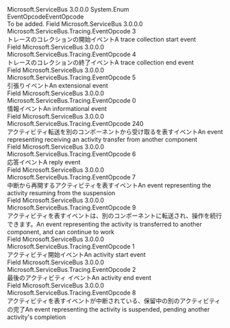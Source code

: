 <Type Name="EventOpcode" FullName="Microsoft.ServiceBus.Tracing.EventOpcode">
  <TypeSignature Language="C#" Value="public enum EventOpcode" />
  <TypeSignature Language="ILAsm" Value=".class public auto ansi sealed EventOpcode extends System.Enum" />
  <TypeSignature Language="DocId" Value="T:Microsoft.ServiceBus.Tracing.EventOpcode" />
  <TypeSignature Language="VB.NET" Value="Public Enum EventOpcode" />
  <TypeSignature Language="F#" Value="type EventOpcode = " />
  <AssemblyInfo>
    <AssemblyName>Microsoft.ServiceBus</AssemblyName>
    <AssemblyVersion>3.0.0.0</AssemblyVersion>
  </AssemblyInfo>
  <Base>
    <BaseTypeName>System.Enum</BaseTypeName>
  </Base>
  <Docs>
    <summary>
            <span data-ttu-id="1e872-101">EventOpcode</span><span class="sxs-lookup"><span data-stu-id="1e872-101">EventOpcode</span></span>
            </summary>
    <remarks>To be added.</remarks>
  </Docs>
  <Members>
    <Member MemberName="DataCollectionStart">
      <MemberSignature Language="C#" Value="DataCollectionStart" />
      <MemberSignature Language="ILAsm" Value=".field public static literal valuetype Microsoft.ServiceBus.Tracing.EventOpcode DataCollectionStart = int32(3)" />
      <MemberSignature Language="DocId" Value="F:Microsoft.ServiceBus.Tracing.EventOpcode.DataCollectionStart" />
      <MemberSignature Language="VB.NET" Value="DataCollectionStart" />
      <MemberSignature Language="F#" Value="DataCollectionStart = 3" Usage="Microsoft.ServiceBus.Tracing.EventOpcode.DataCollectionStart" />
      <MemberType>Field</MemberType>
      <AssemblyInfo>
        <AssemblyName>Microsoft.ServiceBus</AssemblyName>
        <AssemblyVersion>3.0.0.0</AssemblyVersion>
      </AssemblyInfo>
      <ReturnValue>
        <ReturnType>Microsoft.ServiceBus.Tracing.EventOpcode</ReturnType>
      </ReturnValue>
      <MemberValue>3</MemberValue>
      <Docs>
        <summary>
            <span data-ttu-id="1e872-102">トレースのコレクションの開始イベント</span><span class="sxs-lookup"><span data-stu-id="1e872-102">A trace collection start event</span></span>
            </summary>
      </Docs>
    </Member>
    <Member MemberName="DataCollectionStop">
      <MemberSignature Language="C#" Value="DataCollectionStop" />
      <MemberSignature Language="ILAsm" Value=".field public static literal valuetype Microsoft.ServiceBus.Tracing.EventOpcode DataCollectionStop = int32(4)" />
      <MemberSignature Language="DocId" Value="F:Microsoft.ServiceBus.Tracing.EventOpcode.DataCollectionStop" />
      <MemberSignature Language="VB.NET" Value="DataCollectionStop" />
      <MemberSignature Language="F#" Value="DataCollectionStop = 4" Usage="Microsoft.ServiceBus.Tracing.EventOpcode.DataCollectionStop" />
      <MemberType>Field</MemberType>
      <AssemblyInfo>
        <AssemblyName>Microsoft.ServiceBus</AssemblyName>
        <AssemblyVersion>3.0.0.0</AssemblyVersion>
      </AssemblyInfo>
      <ReturnValue>
        <ReturnType>Microsoft.ServiceBus.Tracing.EventOpcode</ReturnType>
      </ReturnValue>
      <MemberValue>4</MemberValue>
      <Docs>
        <summary>
            <span data-ttu-id="1e872-103">トレースのコレクションの終了イベント</span><span class="sxs-lookup"><span data-stu-id="1e872-103">A trace collection end event</span></span>
            </summary>
      </Docs>
    </Member>
    <Member MemberName="Extension">
      <MemberSignature Language="C#" Value="Extension" />
      <MemberSignature Language="ILAsm" Value=".field public static literal valuetype Microsoft.ServiceBus.Tracing.EventOpcode Extension = int32(5)" />
      <MemberSignature Language="DocId" Value="F:Microsoft.ServiceBus.Tracing.EventOpcode.Extension" />
      <MemberSignature Language="VB.NET" Value="Extension" />
      <MemberSignature Language="F#" Value="Extension = 5" Usage="Microsoft.ServiceBus.Tracing.EventOpcode.Extension" />
      <MemberType>Field</MemberType>
      <AssemblyInfo>
        <AssemblyName>Microsoft.ServiceBus</AssemblyName>
        <AssemblyVersion>3.0.0.0</AssemblyVersion>
      </AssemblyInfo>
      <ReturnValue>
        <ReturnType>Microsoft.ServiceBus.Tracing.EventOpcode</ReturnType>
      </ReturnValue>
      <MemberValue>5</MemberValue>
      <Docs>
        <summary>
            <span data-ttu-id="1e872-104">引張りイベント</span><span class="sxs-lookup"><span data-stu-id="1e872-104">An extensional event</span></span>
            </summary>
      </Docs>
    </Member>
    <Member MemberName="Info">
      <MemberSignature Language="C#" Value="Info" />
      <MemberSignature Language="ILAsm" Value=".field public static literal valuetype Microsoft.ServiceBus.Tracing.EventOpcode Info = int32(0)" />
      <MemberSignature Language="DocId" Value="F:Microsoft.ServiceBus.Tracing.EventOpcode.Info" />
      <MemberSignature Language="VB.NET" Value="Info" />
      <MemberSignature Language="F#" Value="Info = 0" Usage="Microsoft.ServiceBus.Tracing.EventOpcode.Info" />
      <MemberType>Field</MemberType>
      <AssemblyInfo>
        <AssemblyName>Microsoft.ServiceBus</AssemblyName>
        <AssemblyVersion>3.0.0.0</AssemblyVersion>
      </AssemblyInfo>
      <ReturnValue>
        <ReturnType>Microsoft.ServiceBus.Tracing.EventOpcode</ReturnType>
      </ReturnValue>
      <MemberValue>0</MemberValue>
      <Docs>
        <summary>
            <span data-ttu-id="1e872-105">情報イベント</span><span class="sxs-lookup"><span data-stu-id="1e872-105">An informational event</span></span>
            </summary>
      </Docs>
    </Member>
    <Member MemberName="Receive">
      <MemberSignature Language="C#" Value="Receive" />
      <MemberSignature Language="ILAsm" Value=".field public static literal valuetype Microsoft.ServiceBus.Tracing.EventOpcode Receive = int32(240)" />
      <MemberSignature Language="DocId" Value="F:Microsoft.ServiceBus.Tracing.EventOpcode.Receive" />
      <MemberSignature Language="VB.NET" Value="Receive" />
      <MemberSignature Language="F#" Value="Receive = 240" Usage="Microsoft.ServiceBus.Tracing.EventOpcode.Receive" />
      <MemberType>Field</MemberType>
      <AssemblyInfo>
        <AssemblyName>Microsoft.ServiceBus</AssemblyName>
        <AssemblyVersion>3.0.0.0</AssemblyVersion>
      </AssemblyInfo>
      <ReturnValue>
        <ReturnType>Microsoft.ServiceBus.Tracing.EventOpcode</ReturnType>
      </ReturnValue>
      <MemberValue>240</MemberValue>
      <Docs>
        <summary>
            <span data-ttu-id="1e872-106">アクティビティ転送を別のコンポーネントから受け取るを表すイベント</span><span class="sxs-lookup"><span data-stu-id="1e872-106">An event representing receiving an activity transfer from another component</span></span> 
            </summary>
      </Docs>
    </Member>
    <Member MemberName="Reply">
      <MemberSignature Language="C#" Value="Reply" />
      <MemberSignature Language="ILAsm" Value=".field public static literal valuetype Microsoft.ServiceBus.Tracing.EventOpcode Reply = int32(6)" />
      <MemberSignature Language="DocId" Value="F:Microsoft.ServiceBus.Tracing.EventOpcode.Reply" />
      <MemberSignature Language="VB.NET" Value="Reply" />
      <MemberSignature Language="F#" Value="Reply = 6" Usage="Microsoft.ServiceBus.Tracing.EventOpcode.Reply" />
      <MemberType>Field</MemberType>
      <AssemblyInfo>
        <AssemblyName>Microsoft.ServiceBus</AssemblyName>
        <AssemblyVersion>3.0.0.0</AssemblyVersion>
      </AssemblyInfo>
      <ReturnValue>
        <ReturnType>Microsoft.ServiceBus.Tracing.EventOpcode</ReturnType>
      </ReturnValue>
      <MemberValue>6</MemberValue>
      <Docs>
        <summary>
            <span data-ttu-id="1e872-107">応答イベント</span><span class="sxs-lookup"><span data-stu-id="1e872-107">A reply event</span></span>
            </summary>
      </Docs>
    </Member>
    <Member MemberName="Resume">
      <MemberSignature Language="C#" Value="Resume" />
      <MemberSignature Language="ILAsm" Value=".field public static literal valuetype Microsoft.ServiceBus.Tracing.EventOpcode Resume = int32(7)" />
      <MemberSignature Language="DocId" Value="F:Microsoft.ServiceBus.Tracing.EventOpcode.Resume" />
      <MemberSignature Language="VB.NET" Value="Resume" />
      <MemberSignature Language="F#" Value="Resume = 7" Usage="Microsoft.ServiceBus.Tracing.EventOpcode.Resume" />
      <MemberType>Field</MemberType>
      <AssemblyInfo>
        <AssemblyName>Microsoft.ServiceBus</AssemblyName>
        <AssemblyVersion>3.0.0.0</AssemblyVersion>
      </AssemblyInfo>
      <ReturnValue>
        <ReturnType>Microsoft.ServiceBus.Tracing.EventOpcode</ReturnType>
      </ReturnValue>
      <MemberValue>7</MemberValue>
      <Docs>
        <summary>
            <span data-ttu-id="1e872-108">中断から再開するアクティビティを表すイベント</span><span class="sxs-lookup"><span data-stu-id="1e872-108">An event representing the activity resuming from the suspension</span></span>
            </summary>
      </Docs>
    </Member>
    <Member MemberName="Send">
      <MemberSignature Language="C#" Value="Send" />
      <MemberSignature Language="ILAsm" Value=".field public static literal valuetype Microsoft.ServiceBus.Tracing.EventOpcode Send = int32(9)" />
      <MemberSignature Language="DocId" Value="F:Microsoft.ServiceBus.Tracing.EventOpcode.Send" />
      <MemberSignature Language="VB.NET" Value="Send" />
      <MemberSignature Language="F#" Value="Send = 9" Usage="Microsoft.ServiceBus.Tracing.EventOpcode.Send" />
      <MemberType>Field</MemberType>
      <AssemblyInfo>
        <AssemblyName>Microsoft.ServiceBus</AssemblyName>
        <AssemblyVersion>3.0.0.0</AssemblyVersion>
      </AssemblyInfo>
      <ReturnValue>
        <ReturnType>Microsoft.ServiceBus.Tracing.EventOpcode</ReturnType>
      </ReturnValue>
      <MemberValue>9</MemberValue>
      <Docs>
        <summary>
            <span data-ttu-id="1e872-109">アクティビティを表すイベントは、別のコンポーネントに転送され、操作を続行できます。</span><span class="sxs-lookup"><span data-stu-id="1e872-109">An event representing the activity is transferred to another component, and can continue to work</span></span>
            </summary>
      </Docs>
    </Member>
    <Member MemberName="Start">
      <MemberSignature Language="C#" Value="Start" />
      <MemberSignature Language="ILAsm" Value=".field public static literal valuetype Microsoft.ServiceBus.Tracing.EventOpcode Start = int32(1)" />
      <MemberSignature Language="DocId" Value="F:Microsoft.ServiceBus.Tracing.EventOpcode.Start" />
      <MemberSignature Language="VB.NET" Value="Start" />
      <MemberSignature Language="F#" Value="Start = 1" Usage="Microsoft.ServiceBus.Tracing.EventOpcode.Start" />
      <MemberType>Field</MemberType>
      <AssemblyInfo>
        <AssemblyName>Microsoft.ServiceBus</AssemblyName>
        <AssemblyVersion>3.0.0.0</AssemblyVersion>
      </AssemblyInfo>
      <ReturnValue>
        <ReturnType>Microsoft.ServiceBus.Tracing.EventOpcode</ReturnType>
      </ReturnValue>
      <MemberValue>1</MemberValue>
      <Docs>
        <summary>
            <span data-ttu-id="1e872-110">アクティビティ開始イベント</span><span class="sxs-lookup"><span data-stu-id="1e872-110">An activity start event</span></span>
            </summary>
      </Docs>
    </Member>
    <Member MemberName="Stop">
      <MemberSignature Language="C#" Value="Stop" />
      <MemberSignature Language="ILAsm" Value=".field public static literal valuetype Microsoft.ServiceBus.Tracing.EventOpcode Stop = int32(2)" />
      <MemberSignature Language="DocId" Value="F:Microsoft.ServiceBus.Tracing.EventOpcode.Stop" />
      <MemberSignature Language="VB.NET" Value="Stop" />
      <MemberSignature Language="F#" Value="Stop = 2" Usage="Microsoft.ServiceBus.Tracing.EventOpcode.Stop" />
      <MemberType>Field</MemberType>
      <AssemblyInfo>
        <AssemblyName>Microsoft.ServiceBus</AssemblyName>
        <AssemblyVersion>3.0.0.0</AssemblyVersion>
      </AssemblyInfo>
      <ReturnValue>
        <ReturnType>Microsoft.ServiceBus.Tracing.EventOpcode</ReturnType>
      </ReturnValue>
      <MemberValue>2</MemberValue>
      <Docs>
        <summary>
            <span data-ttu-id="1e872-111">最後のアクティビティ イベント</span><span class="sxs-lookup"><span data-stu-id="1e872-111">An activity end event</span></span> 
            </summary>
      </Docs>
    </Member>
    <Member MemberName="Suspend">
      <MemberSignature Language="C#" Value="Suspend" />
      <MemberSignature Language="ILAsm" Value=".field public static literal valuetype Microsoft.ServiceBus.Tracing.EventOpcode Suspend = int32(8)" />
      <MemberSignature Language="DocId" Value="F:Microsoft.ServiceBus.Tracing.EventOpcode.Suspend" />
      <MemberSignature Language="VB.NET" Value="Suspend" />
      <MemberSignature Language="F#" Value="Suspend = 8" Usage="Microsoft.ServiceBus.Tracing.EventOpcode.Suspend" />
      <MemberType>Field</MemberType>
      <AssemblyInfo>
        <AssemblyName>Microsoft.ServiceBus</AssemblyName>
        <AssemblyVersion>3.0.0.0</AssemblyVersion>
      </AssemblyInfo>
      <ReturnValue>
        <ReturnType>Microsoft.ServiceBus.Tracing.EventOpcode</ReturnType>
      </ReturnValue>
      <MemberValue>8</MemberValue>
      <Docs>
        <summary>
            <span data-ttu-id="1e872-112">アクティビティを表すイベントが中断されている、保留中の別のアクティビティの完了</span><span class="sxs-lookup"><span data-stu-id="1e872-112">An event representing the activity is suspended, pending another activity's completion</span></span>
            </summary>
      </Docs>
    </Member>
  </Members>
</Type>